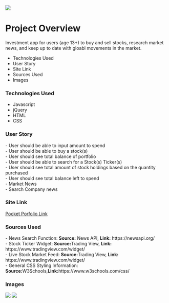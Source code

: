 <img src="https://github.com/cperez150/pocketportfolio/blob/master/Project_1/images/pplogo_BLACK.png"/></img>

<h1> Project Overview</h1>
<p>Investment app for users (age 13+) to buy and sell stocks, research market news, and keep up to date with gloabl movements in the market.</p>
<ul>
 <li>Technologies Used</li>
<li>User Story</li>
<li>Site Link</li>
<li>Sources Used</li>
<li>Images</li>
</ul>

<h3>Technologies Used</h3>
<ul>
 <li>Javascript</li>
<li>jQuery</li>
<li>HTML</li>
<li>CSS</li>
</ul>
  
<h3>User Story</h3>
- User should be able to input amount to spend<br/>
- User should be able to buy a stock(s)<br/>
- User should see total balance of portfolio<br/>  
- User should be able to search for a Stock(s) Ticker(s)<br/>
- User should see total amount of stock  holdings based on the quantity purchased<br/>  
- User should see total balance left to spend<br/>
- Market News<br/>
- Search Company news <br />

<h3>Site Link</h3>
<a href="https://flamboyant-bardeen-534681.netlify.com"> Pocket Porfolio Link </a>

<h3>Sources Used</h3>
- News Search Function: <strong>Source:</strong> News API, <strong>Link:</strong> https://newsapi.org/<br/>
- Stock Ticker Widget: <strong>Source:</strong>Trading View, <strong>Link:</strong> https://www.tradingview.com/widget/<br/>
- Live Stock Market Feed: <strong>Source:</strong>Trading View, <strong>Link:</strong> https://www.tradingview.com/widget/<br/>
- General CSS Styling Information: <strong>Source:</strong>W3Schools,<strong>Link:</strong>https://www.w3schools.com/css/ <br/>




<h3>Images</h3>
<img src="https://github.com/cperez150/pocketportfolio/blob/master/Project_1/ScreenShots/All%20Devices.png"></img>
<img src ="https://github.com/cperez150/pocketportfolio/blob/master/Project_1/ScreenShots/Google%20Pixel.png"></img>

